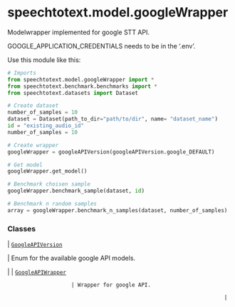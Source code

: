 # speechtotext.model.googleWrapper

Modelwrapper implemented for google STT API.

GOOGLE_APPLICATION_CREDENTIALS needs to be in the ‘.env’.

Use this module like this:

```python
# Imports
from speechtotext.model.googleWrapper import *
from speechtotext.benchmark.benchmarks import *
from speechtotext.datasets import Dataset

# Create dataset
number_of_samples = 10
dataset = Dataset(path_to_dir="path/to/dir", name= "dataset_name")
id = "existing_audio_id"
number_of_samples = 10

# Create wrapper
googleWrapper = googleAPIVersion(googleAPIVersion.google_DEFAULT)

# Get model
googleWrapper.get_model()

# Benchmark choisen sample
googleWrapper.benchmark_sample(dataset, id)

# Benchmark n random samples
array = googleWrapper.benchmark_n_samples(dataset, number_of_samples)
```

### Classes

| [`GoogleAPIVersion`](speechtotext.model.googleWrapper.GoogleAPIVersion.md#speechtotext.model.googleWrapper.GoogleAPIVersion)

 | Enum for the available google API models.

 |
| [`GoogleAPIWrapper`](speechtotext.model.googleWrapper.GoogleAPIWrapper.md#speechtotext.model.googleWrapper.GoogleAPIWrapper)

                        | Wrapper for google API.

                                                                        |
